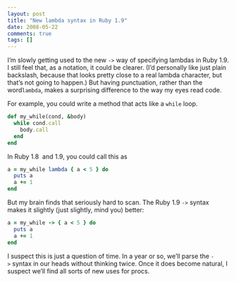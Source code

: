 ```yaml
---
layout: post
title: "New lambda syntax in Ruby 1.9"
date: 2008-05-22
comments: true
tags: []
---
```


I’m slowly getting used to the new `->` way of specifying lambdas in
Ruby 1.9. I still feel that, as a notation, it could be clearer. (I’d
personally like just plain backslash, because that looks pretty close
to a real lambda character, but that’s not going to happen.) But
having punctuation, rather than the word`lambda`, makes a surprising
difference to the way my eyes read code.

For example, you could write a method that acts like a `while` loop.

``` ruby
def my_while(cond, &body)
  while cond.call
    body.call
  end
end
```

In Ruby 1.8  and 1.9, you could call this as

``` ruby
a = my_while lambda { a < 5 } do
  puts a
  a += 1
end
```

But my brain finds that seriously hard to scan. The Ruby
1.9 `->` syntax makes it slightly (just slightly, mind you) better:

``` ruby
a = my_while -> { a < 5 } do
  puts a
  a += 1
end
```

I suspect this is just a question of time. In a year or so, we’ll
parse the `->` syntax in our heads without thinking twice. Once it
does become natural, I suspect we’ll find all sorts of new uses for
procs.


